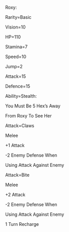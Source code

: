 Roxy:

Rarity=Basic

Vision=10

HP=110

Stamina=7

Speed=10

Jump=2

Attack=15

Defence=15

Ability=Stealth:

You Must Be 5 Hex’s Away

From Roxy To See Her

Attack=Claws

Melee

+1 Attack

-2 Enemy Defense When

Using Attack Against Enemy

Attack=Bite

Melee

+2 Attack

-2 Enemy Defense When

Using Attack Against Enemy

1 Turn Recharge
